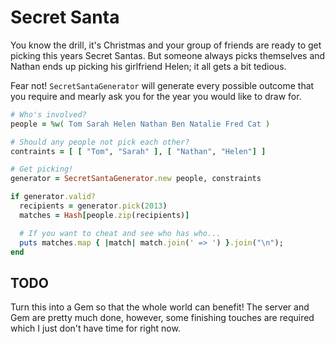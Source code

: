 # Secret Santa

You know the drill, it's Christmas and your group of friends are ready to get picking this years Secret Santas. But someone always picks themselves and Nathan ends up picking his girlfriend Helen; it all gets a bit tedious.

Fear not! `SecretSantaGenerator` will generate every possible outcome that you require and mearly ask you for the year you would like to draw for.

```Ruby
# Who's involved?
people = %w( Tom Sarah Helen Nathan Ben Natalie Fred Cat )

# Should any people not pick each other?
contraints = [ [ "Tom", "Sarah" ], [ "Nathan", "Helen"] ]

# Get picking!
generator = SecretSantaGenerator.new people, constraints

if generator.valid?
  recipients = generator.pick(2013)
  matches = Hash[people.zip(recipients)]

  # If you want to cheat and see who has who...
  puts matches.map { |match| match.join(' => ') }.join("\n");
end
```

## TODO

Turn this into a Gem so that the whole world can benefit! The server and Gem are pretty much done, however, some finishing touches are required which I just don't have time for right now.